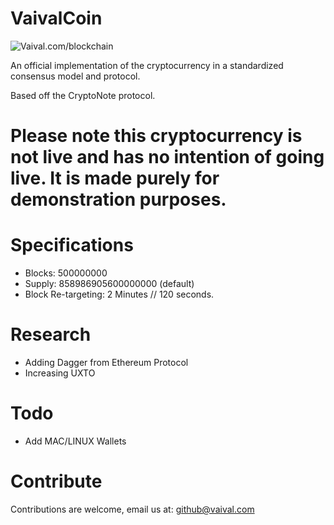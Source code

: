 # VaivalCoin
![Vaival.com/blockchain](https://avatars3.githubusercontent.com/u/43032671?s=460&v=4)

An official implementation of the cryptocurrency in a standardized consensus model and protocol.

Based off the CryptoNote protocol.

# Please note this cryptocurrency is not live and has no intention of going live. It is made purely for demonstration purposes.

# Specifications
- Blocks: 500000000
- Supply: 858986905600000000 (default)
- Block Re-targeting: 2 Minutes // 120 seconds.

# Research
- Adding Dagger from Ethereum Protocol
- Increasing UXTO 

# Todo
- Add MAC/LINUX Wallets

# Contribute
Contributions are welcome, email us at: github@vaival.com
